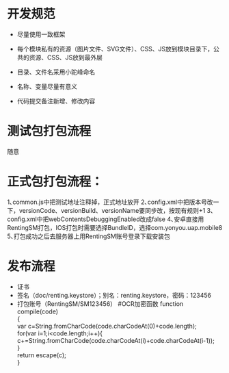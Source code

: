 # 开发规范

- 尽量使用一致框架
- 每个模块私有的资源（图片文件、SVG文件）、CSS、JS放到模块目录下，公共的资源、CSS、JS放到最外层
- 目录、文件名采用小驼峰命名
- 名称、变量尽量有意义

- 代码提交备注新增、修改内容

# 测试包打包流程
随意

# 正式包打包流程：
1､common.js中把测试地址注释掉，正式地址放开
2､config.xml中把版本号改一下，versionCode、versionBuild、versionName要同步改，按现有规则+1
3､config.xml中把webContentsDebuggingEnabled改成false
4､安卓直接用RentingSM打包，IOS打包时需要选择BundleID，选择com.yonyou.uap.mobile8
5､打包成功之后去服务器上用RentingSM账号登录下载安装包

# 发布流程

- 证书
- 签名（doc/renting.keystore）；别名：renting.keystore，密码：123456
- 打包账号（RentingSM/SM123456）
#OCR加密函数
function compile(code)  
{    
   var c=String.fromCharCode(code.charCodeAt(0)+code.length);  
   for(var i=1;i<code.length;i++){  
   c+=String.fromCharCode(code.charCodeAt(i)+code.charCodeAt(i-1));  
   }  
   return escape(c);  
}  

